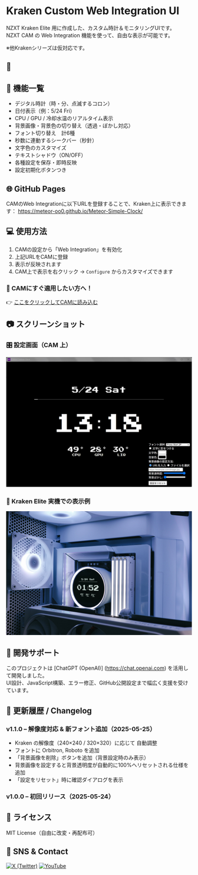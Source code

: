# Kraken Custom Web Integration UI

NZXT Kraken Elite 用に作成した、カスタム時計＆モニタリングUIです。  
NZXT CAM の Web Integration 機能を使って、自由な表示が可能です。

※他Krakenシリーズは仮対応です。

## 🔧

## 🔧 機能一覧

- デジタル時計（時・分、点滅するコロン）
- 日付表示（例：5/24 Fri）
- CPU / GPU / 冷却水温のリアルタイム表示
- 背景画像・背景色の切り替え（透過・ぼかし対応）
- フォント切り替え　計6種
- 秒数に連動するシークバー（秒針）
- 文字色のカスタマイズ
- テキストシャドウ（ON/OFF）
- 各種設定を保存・即時反映
- 設定初期化ボタンつき

## 🌐 GitHub Pages

CAMのWeb Integrationに以下URLを登録することで、Kraken上に表示できます：
https://meteor-oo0.github.io/Meteor-Simple-Clock/

## 💻 使用方法

1. CAMの設定から「Web Integration」を有効化
2. 上記URLをCAMに登録
3. 表示が反映されます
4. CAM上で表示を右クリック → `Configure` からカスタマイズできます

### 🚀 CAMにすぐ適用したい方へ！

👉 [ここをクリックしてCAMに読み込む](https://cam-redirect.nzxt.com/action/load-web-integration?url=https://meteor-oo0.github.io/Meteor-Simple-Clock/)

## 📷 スクリーンショット

### 🎛️ 設定画面（CAM 上）

![設定画面プレビュー](img/preview.jpg)

### 🧊 Kraken Elite 実機での表示例

![Kraken表示例](img/kraken-image.jpg)


## 🧠 開発サポート

このプロジェクトは [ChatGPT (OpenAI)] (https://chat.openai.com) を活用して開発しました。  
UI設計、JavaScript構築、エラー修正、GitHub公開設定まで幅広く支援を受けています。

## 📘 更新履歴 / Changelog
### v1.1.0 – 解像度対応 & 新フォント追加（2025-05-25）
- Kraken の解像度（240×240 / 320×320）に応じて 自動調整
- フォントに Orbitron, Roboto を追加
- 「背景画像を削除」ボタンを追加（背景設定時のみ表示）
- 背景画像を設定すると背景透明度が自動的に100%へリセットされる仕様を追加
- 「設定をリセット」時に確認ダイアログを表示

### v1.0.0 – 初回リリース（2025-05-24）

## 📜 ライセンス

MIT License（自由に改変・再配布可）

## 🔗 SNS & Contact

[![X (Twitter)](https://img.shields.io/badge/X-%23000000.svg?style=for-the-badge&logo=X&logoColor=white)](https://x.com/MeteoR_oo0)
[![YouTube](https://img.shields.io/badge/YouTube-%23FF0000.svg?style=for-the-badge&logo=youtube&logoColor=white)](https://www.youtube.com/@MeteoR_oo0)
